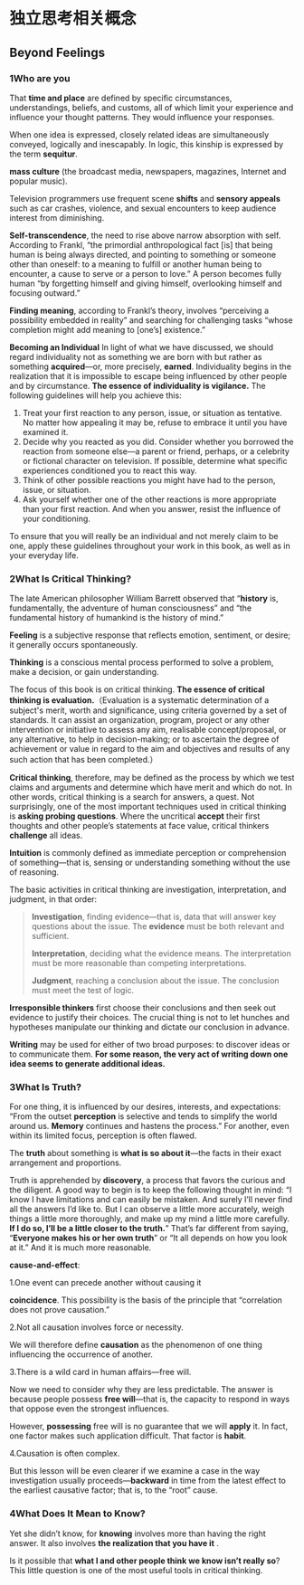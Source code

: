 # 独立思考相关概念

## Beyond Feelings

### 1Who are you

That **time and place** are defined by specific circumstances, understandings, beliefs, and customs, all of which limit your experience and influence your thought patterns. They would influence your responses.

When one idea is expressed, closely related ideas are simultaneously conveyed, logically and inescapably. In logic, this kinship is expressed by the term **sequitur**.

 **mass culture** (the broadcast media, newspapers, magazines, Internet and popular music).

Television programmers use frequent scene **shifts** and **sensory appeals** such as car crashes, violence, and sexual encounters to keep audience interest from diminishing.


**Self-transcendence**, the need to rise above narrow absorption with self. According to Frankl, “the primordial anthropological fact [is] that being human is being always directed, and pointing to something or someone other than oneself: to a meaning to fulfill or another human being to encounter, a cause to serve or a person to love.” A person becomes fully human “by forgetting himself and giving himself, overlooking himself and focusing outward.”

**Finding meaning**, according to Frankl’s theory, involves “perceiving a possibility embedded in reality” and searching for challenging tasks “whose completion might add meaning to [one’s] existence.”

**Becoming an Individual**In light of what we have discussed, we should regard individuality not as something we are born with but rather as something **acquired**—or, more precisely, **earned**. Individuality begins in the realization that it is impossible to escape being influenced by other people and by circumstance. **The essence of individuality is vigilance.** The following guidelines will help you achieve this:
1. Treat your first reaction to any person, issue, or situation as tentative. No matter how appealing it may be, refuse to embrace it until you have examined it.2. Decide why you reacted as you did. Consider whether you borrowed the reaction from someone else—a parent or friend, perhaps, or a celebrity or fictional character on television. If possible, determine what specific experiences conditioned you to react this way.3. Think of other possible reactions you might have had to the person, issue, or situation.4. Ask yourself whether one of the other reactions is more appropriate than your first reaction. And when you answer, resist the influence of your conditioning.
To ensure that you will really be an individual and not merely claimto be one, apply these guidelines throughout your work in this book, as well as in your everyday life.

### 2What Is Critical Thinking?
The late American philosopher William Barrett observed that “**history** is, fundamentally, the adventure of human consciousness” and “the fundamental history of humankind is the history of mind.”

**Feeling** is a subjective response that reflects emotion, sentiment, or desire; it generally occurs spontaneously.

**Thinking** is a conscious mental process performed to solve a problem, make a decision, or gain understanding.

The focus of this book is on critical thinking. **The essence of critical thinking is evaluation.**（Evaluation is a systematic determination of a subject's merit, worth and significance, using criteria governed by a set of standards. It can assist an organization, program, project or any other intervention or initiative to assess any aim, realisable concept/proposal, or any alternative, to help in decision-making; or to ascertain the degree of achievement or value in regard to the aim and objectives and results of any such action that has been completed.）

**Critical thinking**, therefore, may be defined as the process by which we test claims and arguments and determine which have merit and which do not. 
In other words, critical thinking is a search for answers, a quest. Not surprisingly, one of the most important techniques used in critical thinking is **asking probing questions**. Where the uncritical **accept** their first thoughts and other people’s statements at face value, critical thinkers **challenge** all ideas.

**Intuition** is commonly defined as immediate perception or comprehension of something—that is, sensing or understanding something without the use of reasoning.


The basic activities in critical thinking are investigation, interpretation, and judgment, in that order:

>**Investigation**, finding evidence—that is, data that will answer key questions about the issue. The **evidence** must be both relevant and sufficient.
>
>**Interpretation**, deciding what the evidence means. The interpretation must be more reasonable than competing interpretations.
>
>**Judgment**, reaching a conclusion about the issue. The conclusion must meet the test of logic.

**Irresponsible thinkers** first choose their conclusions and then seek out evidence to justify their choices. The crucial thing is not to let hunches and hypotheses manipulate our thinking and dictate our conclusion in advance.

**Writing** may be used for either of two broad purposes: to discover ideas or to communicate them. **For some reason, the very act of writing down one idea seems to generate additional ideas.**


### 3What Is Truth?
For one thing, it is influenced by our desires, interests, and expectations: “From the outset **perception** is selective and tends to simplify the world around us. **Memory** continues and hastens the process.” For another, even within its limited focus, perception is often flawed. 

The **truth** about something is **what is so about it**—the facts in their exact arrangement and proportions. 

Truth is apprehended by **discovery**, a process that favors the curious and the diligent. 
A good way to begin is to keep the following thought in mind: “I know I have limitations and can easily be mistaken. And surely I’ll never find all the answers I’d like to. But I can observe a little more accurately, weigh things a little more thoroughly, and make up my mind a little more carefully. **If I do so, I’ll be a little closer to the truth.**” That’s far different from saying, “**Everyone makes his or her own truth**” or “It all depends on how you look at it.” And it is much more reasonable.


**cause-and-effect**:

1.One event can precede another without causing it

**coincidence**. This possibility is the basis of the principle that “correlation does not prove causation.” 

2.Not all causation involves force or necessity.

We will therefore define **causation** as the phenomenon of one thing influencing the occurrence of another. 


3.There is a wild card in human affairs—free will.

Now we need to consider why they are less predictable. The answer is because people possess **free will**—that is, the capacity to respond in ways that oppose even the strongest influences. 

However, **possessing** free will is no guarantee that we will **apply** it. In fact, one factor makes such application difficult. That factor is **habit**.


4.Causation is often complex. 

But this lesson will be even clearer if we examine a case in the way investigation usually proceeds—**backward** in time from the latest effect to the earliest causative factor; that is, to the “root” cause.


### 4What Does It Mean to Know?

Yet she didn’t know, for **knowing** involves more than having the right answer. It also involves **the realization that you have it** .

Is it possible that **what I and other people think we know isn’t really so**? This little question is one of the most useful tools in critical thinking.























































